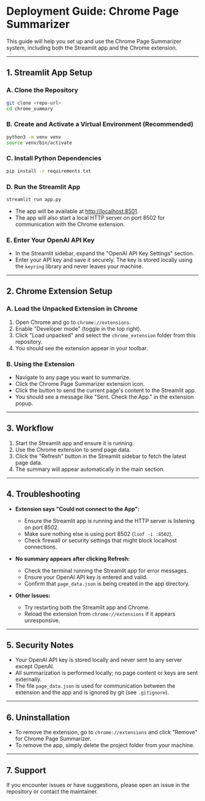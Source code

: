 # Deployment Guide: Chrome Page Summarizer

This guide will help you set up and use the Chrome Page Summarizer system, including both the Streamlit app and the Chrome extension.

---

## 1. Streamlit App Setup

### A. Clone the Repository
```bash
git clone <repo-url>
cd chrome_summary
```

### B. Create and Activate a Virtual Environment (Recommended)
```bash
python3 -m venv venv
source venv/bin/activate
```

### C. Install Python Dependencies
```bash
pip install -r requirements.txt
```

### D. Run the Streamlit App
```bash
streamlit run app.py
```
- The app will be available at [http://localhost:8501](http://localhost:8501).
- The app will also start a local HTTP server on port 8502 for communication with the Chrome extension.

### E. Enter Your OpenAI API Key
- In the Streamlit sidebar, expand the "OpenAI API Key Settings" section.
- Enter your API key and save it securely. The key is stored locally using the `keyring` library and never leaves your machine.

---

## 2. Chrome Extension Setup

### A. Load the Unpacked Extension in Chrome
1. Open Chrome and go to `chrome://extensions`.
2. Enable "Developer mode" (toggle in the top right).
3. Click "Load unpacked" and select the `chrome_extension` folder from this repository.
4. You should see the extension appear in your toolbar.

### B. Using the Extension
- Navigate to any page you want to summarize.
- Click the Chrome Page Summarizer extension icon.
- Click the button to send the current page's content to the Streamlit app.
- You should see a message like "Sent. Check the App." in the extension popup.

---

## 3. Workflow
1. Start the Streamlit app and ensure it is running.
2. Use the Chrome extension to send page data.
3. Click the "Refresh" button in the Streamlit sidebar to fetch the latest page data.
4. The summary will appear automatically in the main section.

---

## 4. Troubleshooting

- **Extension says "Could not connect to the App":**
  - Ensure the Streamlit app is running and the HTTP server is listening on port 8502.
  - Make sure nothing else is using port 8502 (`lsof -i :8502`).
  - Check firewall or security settings that might block localhost connections.

- **No summary appears after clicking Refresh:**
  - Check the terminal running the Streamlit app for error messages.
  - Ensure your OpenAI API key is entered and valid.
  - Confirm that `page_data.json` is being created in the app directory.

- **Other Issues:**
  - Try restarting both the Streamlit app and Chrome.
  - Reload the extension from `chrome://extensions` if it appears unresponsive.

---

## 5. Security Notes
- Your OpenAI API key is stored locally and never sent to any server except OpenAI.
- All summarization is performed locally; no page content or keys are sent externally.
- The file `page_data.json` is used for communication between the extension and the app and is ignored by git (see `.gitignore`).

---

## 6. Uninstallation
- To remove the extension, go to `chrome://extensions` and click "Remove" for Chrome Page Summarizer.
- To remove the app, simply delete the project folder from your machine.

---

## 7. Support
If you encounter issues or have suggestions, please open an issue in the repository or contact the maintainer.
